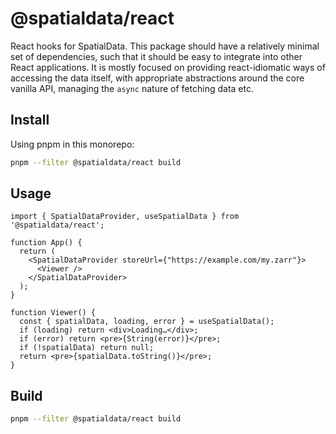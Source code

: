 # @spatialdata/react

React hooks for SpatialData. This package should have a relatively minimal set of dependencies, such that it should be easy to integrate into other React applications. It is mostly focused on providing react-idiomatic ways of accessing the data itself, with appropriate abstractions around the core vanilla API, managing the `async` nature of fetching data etc.

## Install

Using pnpm in this monorepo:

```bash
pnpm --filter @spatialdata/react build
```

## Usage

```tsx
import { SpatialDataProvider, useSpatialData } from '@spatialdata/react';

function App() {
  return (
    <SpatialDataProvider storeUrl={"https://example.com/my.zarr"}>
      <Viewer />
    </SpatialDataProvider>
  );
}

function Viewer() {
  const { spatialData, loading, error } = useSpatialData();
  if (loading) return <div>Loading…</div>;
  if (error) return <pre>{String(error)}</pre>;
  if (!spatialData) return null;
  return <pre>{spatialData.toString()}</pre>;
}
```

## Build

```bash
pnpm --filter @spatialdata/react build
```
